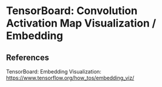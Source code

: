 # TensorBoard: Convolution Activation Map Visualization / Embedding





## References
TensorBoard: Embedding Visualization: https://www.tensorflow.org/how_tos/embedding_viz/
